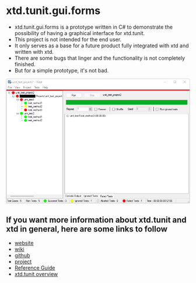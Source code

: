 # xtd.tunit.gui.forms

* xtd.tunit.gui.forms is a prototype written in C# to demonstrate the possibility of having a graphical interface for xtd.tunit.
* This project is not intended for the end user.
* It only serves as a base for a future product fully integrated with xtd and written with xtd.
* There are some bugs that linger and the functionality is not completely finished.
* But for a simple prototype, it's not bad.

![xtd_tynit_gui](docs/pictures/xtd_tynit_gui.png)

## If you want more information about xtd.tunit and xtd in general, here are some links to follow

* [website](https://gammasoft71.github.io/xtd/)
* [wiki](https://github.com/gammasoft71/xtd/wiki)
* [github](https://github.com/gammasoft71/xtd) 
* [project](https://sourceforge.net/projects/xtdpro/) 
* [Reference Guide](https://gammasoft71.github.io/xtd/reference_guides/latest/index.html)
* [xtd.tunit overview](https://github.com/gammasoft71/xtd/blob/master/docs/guide_tunit_overview.md)
